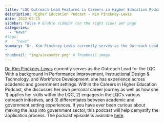 ```yaml
---
title: "LQC Outreach Lead Featured in Careers in Higher Education Podcast"
description: Higher Education Podcast - Kim Pinckney-Lewis
date: 2022-03-15
sidebar: false # Enable sidebar (on the right side) per page
categories:
  - "News"
#tags:
#  - "news"
summary: "Dr. Kim Pinckney-Lewis currently serves as the Outreach Lead for the LQC. Within this podcast, she discusses her own personal career journey as well as how she 1) applies her skills within the LQC, 2) engages in the LQC’s various outreach initiatives, and 3) differentiates between academic and government setting experiences."
"
thumbnail: "img/alexander.png" # Thumbnail image
---
```

[Dr. Kim Pinckney-Lewis](https://www.linkedin.com/in/professionalkpl/) currently serves as the Outreach Lead for the LQC. With a background in Performance Improvement, Instructional Design & Technology, and Workforce Development, she has experience across academic and government settings. Within the Careers in Higher Education Podcast, she discusses her own personal career journey as well as how she 1) applies her skills within the LQC, 2) engages in the LQC’s various outreach initiatives, and 3) differentiates between academic and government setting experiences. If you have ever been curious about making the leap into government sector, this podcast will help demystify the application process. The podcast episode is available [here](https://www.buzzsprout.com/1309945/9824809-performance-enhancement-in-government-operations-with-dr-kim-pinckney-lewis).
